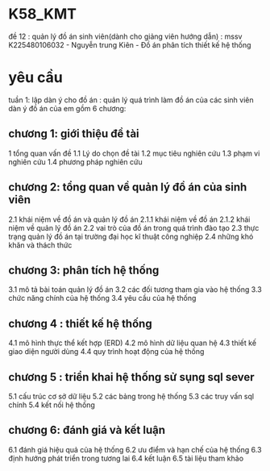 # K58_KMT
đề 12 : quản lý đồ án sinh viên(dành cho giảng viên hướng dẫn)  : mssv K225480106032 - Nguyễn trung Kiên - Đồ án phân tích thiết kế hệ thống 
# yêu cầu 
tuần 1: 
lập dàn ý cho đồ án : quản lý quá trình làm đồ án của các sinh viên 
dàn ý đồ án của em gồm 6 chương:
## chương 1: giới thiệu đề tài 
1 tổng quan vấn đề
1.1 Lý do chọn đề tài 
1.2 mục tiêu nghiên cứu
1.3 phạm vi nghiên cứu
1.4 phương pháp nghiên cứu
## chương 2: tổng quan về quản lý đồ án của sinh viên 
2.1 khái niệm về đồ án và quản lý đồ án 
2.1.1 khái niệm về đồ án 
2.1.2 khái niệm về quản lý đồ án 
2.2 vai trò của đồ án trong quá trình đào tạo
2.3 thực trạng quản lý đồ án tại trường đại học kĩ thuật công nghiệp 
2.4 những khó khăn và thách thức
## chương 3: phân tích hệ thống 
3.1 mô tả bài toán quản lý đồ án 
3.2 các đối tương tham gia vào hệ thống
3.3 chức năng chính của hệ thống 
3.4 yêu cầu của hệ thống 
## chương 4 : thiết kế hệ thống  
4.1 mô hình thực thể kết hợp (ERD)
4.2 mô hình dữ liệu quan hệ
4.3 thiết kế giao diện người dùng 
4.4 quy trình hoạt động của hệ thống 
## chương 5 : triển khai hệ thống sử sụng sql sever
5.1 cấu trúc cơ sở dữ liệu 
5.2 các bảng trong hệ thống 
5.3 các truy vấn sql chính 
5.4 kết nối hệ thống 
## chương 6: đánh giá và kết luận 
6.1 đánh giá hiệu quả của hệ thống 
6.2 ưu điểm và hạn chế của hệ thống 
6.3 định hướng phát triển trong tương lai 
6.4 kết luận 
6.5 tài liệu tham khảo







    



